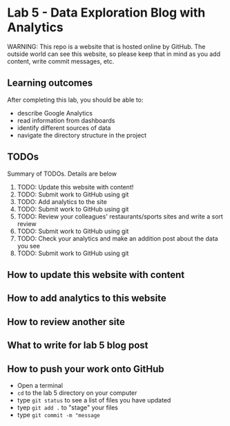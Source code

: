 # Lab 5 - Data Exploration Blog with Analytics

WARNING: This repo is a website that is hosted online by GitHub. The outside
world can see this website, so please keep that in mind as you add
content, write commit messages, etc.

## Learning outcomes

After completing this lab, you should be able to:

- describe Google Analytics
- read information from dashboards
- identify different sources of data
- navigate the directory structure in the project

## TODOs

Summary of TODOs. Details are below

1. TODO: Update this website with content!
2. TODO: Submit work to GitHub using git
3. TODO: Add analytics to the site
4. TODO: Submit work to GitHub using git
5. TODO: Review your colleagues' restaurants/sports sites and write a sort review
6. TODO: Submit work to GitHub using git
7. TODO: Check your analytics and make an addition post about the data you see
8. TODO: Submit work to GitHub using git

## How to update this website with content

## How to add analytics to this website

## How to review another site

## What to write for lab 5 blog post

## How to push your work onto GitHub

- Open a terminal
- `cd` to the lab 5 directory on your computer
- type `git status` to see a list of files you have updated
- tyep `git add .` to "stage" your files
- type `git commit -m "message`
